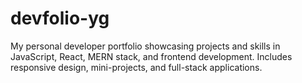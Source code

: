 # devfolio-yg
My personal developer portfolio showcasing projects and skills in JavaScript, React, MERN stack, and frontend development. Includes responsive design, mini-projects, and full-stack applications.
